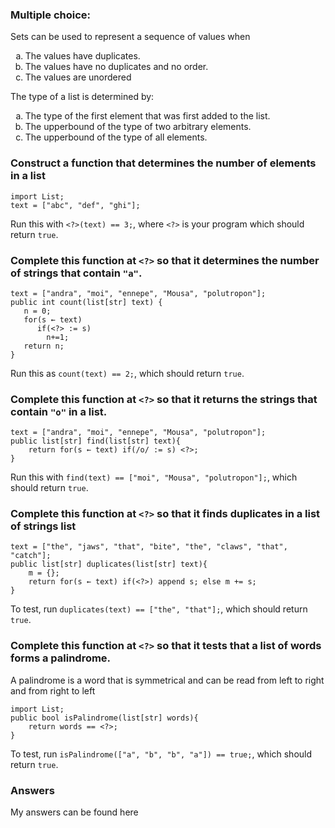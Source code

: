 ### Multiple choice:
Sets can be used to represent a sequence of values when 
<ol type="a">
<li>The values have duplicates.</li>  
<li>The values have no duplicates and no order.</li>  
<li>The values are unordered</li>  
</ol> 
The type of a list is determined by: 
<ol type="a">
<li>The type of the first element that was first added to the list.</li>  
<li>The upperbound of the type of two arbitrary elements.</li>  
<li>The upperbound of the type of all elements.</li>  
</ol> 


### Construct a function that determines the number of elements in a list 
```rascal
import List; 
text = ["abc", "def", "ghi"]; 
```
Run this with `<?>(text) == 3;`, where `<?>` is your program which should return `true`.

### Complete this function at `<?>` so that it determines the number of strings that contain `"a"`.
```rascal
text = ["andra", "moi", "ennepe", "Mousa", "polutropon"];
public int count(list[str] text) { 
   n = 0; 
   for(s ← text) 
      if(<?> := s) 
        n+=1; 
   return n; 
}
```
Run this as `count(text) == 2;`, which should return `true`.

### Complete this function at `<?>` so that it returns the strings that contain `"o"` in a list.
```rascal
text = ["andra", "moi", "ennepe", "Mousa", "polutropon"]; 
public list[str] find(list[str] text){ 
    return for(s ← text) if(/o/ := s) <?>; 
} 
``` 
Run this with `find(text) == ["moi", "Mousa", "polutropon"];`, which should return `true`.

### Complete this function at `<?>` so that it finds duplicates in a list of strings list 
```rascal
text = ["the", "jaws", "that", "bite", "the", "claws", "that", "catch"]; 
public list[str] duplicates(list[str] text){ 
    m = {}; 
    return for(s ← text) if(<?>) append s; else m += s; 
} 
```
To test, run `duplicates(text) == ["the", "that"];`, which should return `true`.

### Complete this function at `<?>` so that it tests that a list of words forms a palindrome.
A palindrome is a word that is symmetrical and can be read from left to right and from right to left
```rascal
import List; 
public bool isPalindrome(list[str] words){
    return words == <?>; 
} 
```
To test, run `isPalindrome(["a", "b", "b", "a"]) == true;`, which should return `true`.

### Answers
My answers can be found here
